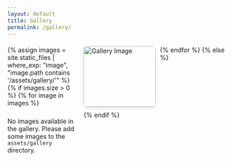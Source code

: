 ```yaml
---
layout: default
title: Gallery
permalink: /gallery/
---
```


<div class="gallery-container">
  {% assign images = site.static_files | where_exp: "image", "image.path contains '/assets/gallery/'" %}
  {% if images.size > 0 %}
    {% for image in images %}
    <div class="gallery-item">
      <a href="{{ image.path }}" data-lightbox="gallery" data-title="Gallery Image">
        <img src="{{ image.path }}" alt="Gallery Image" loading="lazy">
      </a>
    </div>
    {% endfor %}
  {% else %}
    <p>No images available in the gallery. Please add some images to the <code>assets/gallery</code> directory.</p>
  {% endif %}
</div>


<style>
  .gallery-container {
    display: grid;
    grid-template-columns: repeat(auto-fit, minmax(150px, 1fr));
    gap: 10px;
    margin-top: 20px;
  }
  .gallery-item img {
    width: 100%;
    height: auto;
    border-radius: 8px;
    box-shadow: 0 4px 6px rgba(0, 0, 0, 0.1);
    transition: transform 0.3s ease;
  }
  .gallery-item img:hover {
    transform: scale(1.05);
  }
</style>

